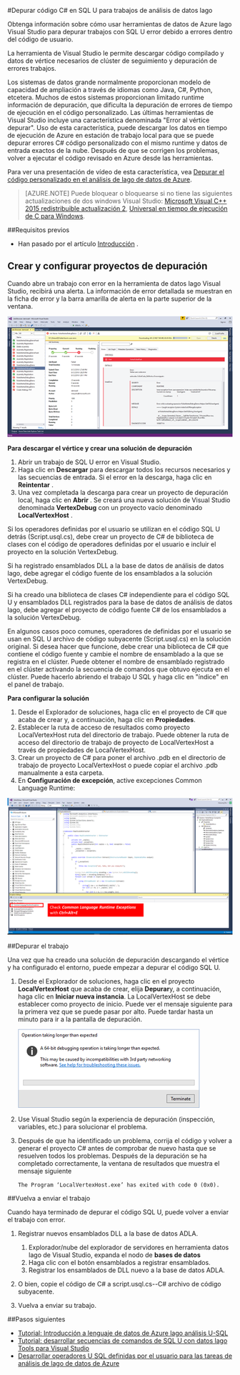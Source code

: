 <properties 
   pageTitle="Depurar trabajos U SQL | Microsoft Azure" 
   description="Obtenga información sobre cómo depurar SQL U vértice error con Visual Studio. " 
   services="data-lake-analytics" 
   documentationCenter="" 
   authors="mumian" 
   manager="jhubbard" 
   editor="cgronlun"/>
 
<tags
   ms.service="data-lake-analytics"
   ms.devlang="na"
   ms.topic="article"
   ms.tgt_pltfrm="na"
   ms.workload="big-data" 
   ms.date="09/02/2016"
   ms.author="jgao"/>



#<a name="debug-c-code-in-u-sql-for-data-lake-analytics-jobs"></a>Depurar código C# en SQL U para trabajos de análisis de datos lago 

Obtenga información sobre cómo usar herramientas de datos de Azure lago Visual Studio para depurar trabajos con SQL U error debido a errores dentro del código de usuario. 

La herramienta de Visual Studio le permite descargar código compilado y datos de vértice necesarios de clúster de seguimiento y depuración de errores trabajos.

Los sistemas de datos grande normalmente proporcionan modelo de capacidad de ampliación a través de idiomas como Java, C#, Python, etcetera. Muchos de estos sistemas proporcionan limitado runtime información de depuración, que dificulta la depuración de errores de tiempo de ejecución en el código personalizado. Las últimas herramientas de Visual Studio incluye una característica denominada "Error al vértice depurar". Uso de esta característica, puede descargar los datos en tiempo de ejecución de Azure en estación de trabajo local para que se puede depurar errores C# código personalizado con el mismo runtime y datos de entrada exactos de la nube.  Después de que se corrigen los problemas, volver a ejecutar el código revisado en Azure desde las herramientas.

Para ver una presentación de vídeo de esta característica, vea [Depurar el código personalizado en el análisis de lago de datos de Azure](https://mix.office.com/watch/1bt17ibztohcb).

>[AZURE.NOTE] Puede bloquear o bloquearse si no tiene las siguientes actualizaciones de dos windows Visual Studio: [Microsoft Visual C++ 2015 redistribuible actualización 2](https://www.microsoft.com/download/details.aspx?id=51682), [Universal en tiempo de ejecución de C para Windows](https://www.microsoft.com/download/details.aspx?id=50410&wa=wsignin1.0).


##<a name="prerequisites"></a>Requisitos previos
-   Han pasado por el artículo [Introducción](data-lake-analytics-data-lake-tools-get-started.md) .

## <a name="create-and-configure-debug-projects"></a>Crear y configurar proyectos de depuración

Cuando abre un trabajo con error en la herramienta de datos lago Visual Studio, recibirá una alerta. La información de error detallada se muestran en la ficha de error y la barra amarilla de alerta en la parte superior de la ventana. 

![Vértice de descarga de visual studio de depuración de datos lago análisis U-SQL Azure](./media/data-lake-analytics-debug-u-sql-jobs/data-lake-analytics-download-vertex.png)

**Para descargar el vértice y crear una solución de depuración**

1.  Abrir un trabajo de SQL U error en Visual Studio.
2.  Haga clic en **Descargar** para descargar todos los recursos necesarios y las secuencias de entrada. Si el error en la descarga, haga clic en **Reintentar** .
3.  Una vez completada la descarga para crear un proyecto de depuración local, haga clic en **Abrir** . Se creará una nueva solución de Visual Studio denominada **VertexDebug** con un proyecto vacío denominado **LocalVertexHost** .

Si los operadores definidas por el usuario se utilizan en el código SQL U detrás (Script.usql.cs), debe crear un proyecto de C# de biblioteca de clases con el código de operadores definidas por el usuario e incluir el proyecto en la solución VertexDebug.

Si ha registrado ensamblados DLL a la base de datos de análisis de datos lago, debe agregar el código fuente de los ensamblados a la solución VertexDebug.
 
Si ha creado una biblioteca de clases C# independiente para el código SQL U y ensamblados DLL registrados para la base de datos de análisis de datos lago, debe agregar el proyecto de código fuente C# de los ensamblados a la solución VertexDebug.

En algunos casos poco comunes, operadores de definidas por el usuario se usan en SQL U archivo de código subyacente (Script.usql.cs) en la solución original. Si desea hacer que funcione, debe crear una biblioteca de C# que contiene el código fuente y cambie el nombre de ensamblado a la que se registra en el clúster. Puede obtener el nombre de ensamblado registrado en el clúster activando la secuencia de comandos que obtuvo ejecuta en el clúster. Puede hacerlo abriendo el trabajo U SQL y haga clic en "índice" en el panel de trabajo. 

**Para configurar la solución**

1.  Desde el Explorador de soluciones, haga clic en el proyecto de C# que acaba de crear y, a continuación, haga clic en **Propiedades**.
2.  Establecer la ruta de acceso de resultados como proyecto LocalVertexHost ruta del directorio de trabajo. Puede obtener la ruta de acceso del directorio de trabajo de proyecto de LocalVertexHost a través de propiedades de LocalVertexHost.
3.  Crear un proyecto de C# para poner el archivo .pdb en el directorio de trabajo de proyecto LocalVertexHost o puede copiar el archivo .pdb manualmente a esta carpeta.
4.  En **Configuración de excepción**, active excepciones Common Language Runtime:

![Configuración de visual studio de depuración de datos lago análisis U-SQL Azure](./media/data-lake-analytics-debug-u-sql-jobs/data-lake-analytics-clr-exception-setting.png)
 
##<a name="debug-the-job"></a>Depurar el trabajo

Una vez que ha creado una solución de depuración descargando el vértice y ha configurado el entorno, puede empezar a depurar el código SQL U.

1.  Desde el Explorador de soluciones, haga clic en el proyecto **LocalVertexHost** que acaba de crear, elija **Depurar**y, a continuación, haga clic en **Iniciar nueva instancia**. La LocalVertexHost se debe establecer como proyecto de inicio. Puede ver el mensaje siguiente para la primera vez que se puede pasar por alto. Puede tardar hasta un minuto para ir a la pantalla de depuración.
 
    ![Advertencia de visual studio de depuración de datos lago análisis U-SQL Azure](./media/data-lake-analytics-debug-u-sql-jobs/data-lake-analytics-visual-studio-u-sql-debug-warning.png)

4.  Use Visual Studio según la experiencia de depuración (inspección, variables, etc.) para solucionar el problema. 
5.  Después de que ha identificado un problema, corrija el código y volver a generar el proyecto C# antes de comprobar de nuevo hasta que se resuelven todos los problemas. Después de la depuración se ha completado correctamente, la ventana de resultados que muestra el mensaje siguiente 

        The Program ‘LocalVertexHost.exe’ has exited with code 0 (0x0).
 
##<a name="resubmit-the-job"></a>Vuelva a enviar el trabajo

Cuando haya terminado de depurar el código SQL U, puede volver a enviar el trabajo con error.

1. Registrar nuevos ensamblados DLL a la base de datos ADLA.

    1.  Explorador/nube del explorador de servidores en herramienta datos lago de Visual Studio, expanda el nodo de **bases de datos** 
    2.  Haga clic con el botón ensamblados a registrar ensamblados. 
    3.  Registrar los ensamblados de DLL nuevo a la base de datos ADLA.
 
2.  O bien, copie el código de C# a script.usql.cs--C# archivo de código subyacente.
3.  Vuelva a enviar su trabajo.

##<a name="next-steps"></a>Pasos siguientes

- [Tutorial: Introducción a lenguaje de datos de Azure lago análisis U-SQL](data-lake-analytics-u-sql-get-started.md)
- [Tutorial: desarrollar secuencias de comandos de SQL U con datos lago Tools para Visual Studio](data-lake-analytics-data-lake-tools-get-started.md)
- [Desarrollar operadores U SQL definidas por el usuario para las tareas de análisis de lago de datos de Azure](data-lake-analytics-u-sql-develop-user-defined-operators.md)

